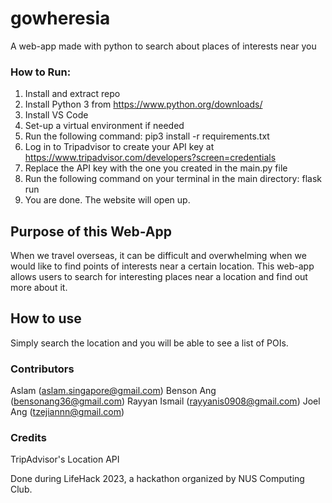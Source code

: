 # gowheresia
A web-app made with python to search about places of interests near you

### How to Run:
1. Install and extract repo
2. Install Python 3 from https://www.python.org/downloads/
3. Install VS Code
4. Set-up a virtual environment if needed
5. Run the following command: pip3 install -r requirements.txt
5. Log in to Tripadvisor to create your API key at https://www.tripadvisor.com/developers?screen=credentials
6. Replace the API key with the one you created in the main.py file
7. Run the following command on your terminal in the main directory: flask run
8. You are done. The website will open up.

## Purpose of this Web-App
When we travel overseas, it can be difficult and overwhelming when we would like to find points of interests near a certain location. This web-app allows users to search for interesting places near a location and find out more about it.

## How to use
Simply search the location and you will be able to see a list of POIs.

### Contributors
Aslam (aslam.singapore@gmail.com)
Benson Ang (bensonang36@gmail.com)
Rayyan Ismail (rayyanis0908@gmail.com)
Joel Ang (tzejiannn@gmail.com)

### Credits
TripAdvisor's Location API

Done during LifeHack 2023, a hackathon organized by NUS Computing Club.
